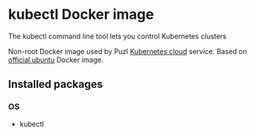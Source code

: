 # kubectl Docker image

The kubectl command line tool lets you control Kubernetes clusters

Non-root Docker image used by Puzl [Kubernetes cloud](https://puzl.cloud) service. Based on [official ubuntu](https://hub.docker.com/_/ubuntu) Docker image.

## Installed packages
### OS
- kubectl



